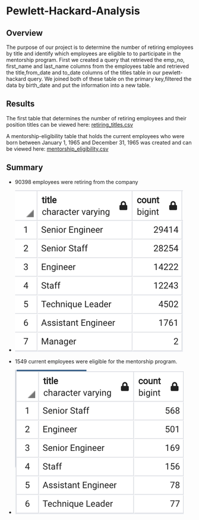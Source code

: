 # Pewlett-Hackard-Analysis

## Overview
The purpose of our project is to determine the number of retiring employees by title and identify which employees are eligible to to participate in the mentorship program. 
First we created a query that retrieved the emp_no, first_name and last_name columns from the employees table and retrieved the title,from_date and to_date columns of the titles table in our pewlett-hackard query. We joined both of these table on the primary key,filtered the data by birth_date and put the information into a new table.


## Results
The first table that determines the number of retiring employees and their position titles can be viewed here: [retiring_titles.csv](https://github.com/crdhilep/Pewlett-Hackard-Analysis/blob/main/Data/retiring_titles.csv)


A mentorship-eligibility table that holds the current employees who were born between January 1, 1965 and December 31, 1965 was created and can be viewed here: [mentorship_eligibility.csv](https://github.com/crdhilep/Pewlett-Hackard-Analysis/blob/main/Data/mentorship_eligibilty.csv)

## Summary

- 90398 employees were retiring from the company

- ![employees_retiring_count_by_title](Resources/employees_retiring_count_by_title.png)

- 1549 current employees were eligible for the mentorship program.

- ![mentorship_eligiblity_by_title_count](Resources/mentorship_eligibility_by_title.png)

